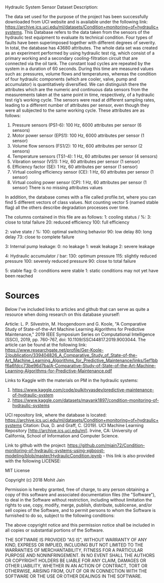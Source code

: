 Hydraulic System Sensor Dataset Description:

The data set used for the purpose of the project has been successfully downloaded from UCI website
and is available under the following link: https://archive.ics.uci.edu/ml/datasets/Condition+monitoring+of+hydraulic+systems.
This Database refers to the data taken from the sensors of the hydraulic test equipment to evaluate its technical condition.
Four types of faults have been superimposed together with different degrees of severity.
In total, the database has 43680 attributes.
The whole data set was created as an experiment performed by using hydraulic test rig, which
consist of a primary working and a secondary cooling-filtration circuit that are connected via the oil
tank. The constant load cycles are repeated by the system in a duration of 60 seconds. During this time
are measured values such as: pressures, volume flows and temperatures, whereas the condition of four
hydraulic components (which are cooler, valve, pump and accumulator) is quantitatively diversified.
We can distinguish there the attributes which are the numeric and continuous data sensors from the
measurements taken at the same point in time, respectively, of a hydraulic test rig’s working cycle. The
sensors were read at different sampling rates, leading to a different number of attributes per sensor,
even though they were all subjected to the same working cycle. These attributes are as follows:
1. Pressure sensors (PS1-6): 100 Hz, 6000 attributes per sensor (6 sensors)
2. Motor power sensor (EPS1): 100 Hz, 6000 attributes per sensor (1 sensor)
3. Volume flow sensors (FS1/2): 10 Hz, 600 attributes per sensor (2 sensors)
4. Temperature sensors (TS1-4): 1 Hz, 60 attributes per sensor (4 sensors)
5. Vibration sensor (VS1): 1 Hz, 60 attributes per sensor (1 sensor)
6. Efficiency factor (SE): 1 Hz, 60 attributes per sensor (1 sensor)
7. Virtual cooling efficiency sensor (CE): 1 Hz, 60 attributes per sensor (1 sensor)
8. Virtual cooling power sensor (CP): 1 Hz, 60 attributes per sensor (1 sensor)
There is no missing attributes values

In addition, the database comes with a file called profile.txt, where you can find 5 different vectors of class values.
Not counting vector 5 (named stable flag) all the others describe degradation processes over time.

The columns contained in this file are as follows:
1: cooling status / %:
	3: close to total failure
	20: reduced efficiency
	100: full efficiency

2: valve state / %:
	100: optimal switching behavior
	90: low delay
	80: long delay
	73: close to complete failure

3: Internal pump leakage:
	0: no leakage
	1: weak leakage
	2: severe leakage

4: Hydraulic accumulator / bar:
	130: optimum pressure
	115: slightly reduced pressure
	100: severely reduced pressure
	90: close to total failure

5: stable flag:
	0: conditions were stable
	1: static conditions may not yet have been reached

# Sources

Below I've included links to articles and github that can serve as quite a resource when doing research on this database yourself:

Article: L. P. Silvestrin, M. Hoogendoorn and G. Koole, "A Comparative Study of State-of-the-Art Machine Learning Algorithms for Predictive Maintenance," 2019 IEEE Symposium Series on Computational Intelligence (SSCI), 2019, pp. 760-767, doi: 10.1109/SSCI44817.2019.9003044. 
The article can be found at the following link: https://www.researchgate.net/profile/Ger-Koole-2/publication/339404826_A_Comparative_Study_of_State-of-the-Art_Machine_Learning_Algorithms_for_Predictive_Maintenance/links/5ef1bbf6a6fdcc73be96d7ba/A-Comparative-Study-of-State-of-the-Art-Machine-Learning-Algorithms-for-Predictive-Maintenance.pdf


Links to Kaggle with the materials on PM in the hydraulic systems:
1) https://www.kaggle.com/code/pulkitvyasdev/predictive-maintenance-of-hydraulic-system
2) https://www.kaggle.com/datasets/mayank1897/condition-monitoring-of-hydraulic-systems

UCI repository link, where the database is located: https://archive.ics.uci.edu/ml/datasets/Condition+monitoring+of+hydraulic+systems 
Citation: Dua, D. and Graff, C. (2019). UCI Machine Learning Repository [http://archive.ics.uci.edu/ml]. Irvine, CA: University of California, School of Information and Computer Science.


Link to github with the project: https://github.com/mjain72/Condition-monitoring-of-hydraulic-systems-using-xgboost-modeling/blob/master/HydraulicCondition.ipynb - this link is also provided with the following LICENSE: 

MIT License

Copyright (c) 2018 Mohit Jain

Permission is hereby granted, free of charge, to any person obtaining a copy
of this software and associated documentation files (the "Software"), to deal
in the Software without restriction, including without limitation the rights
to use, copy, modify, merge, publish, distribute, sublicense, and/or sell
copies of the Software, and to permit persons to whom the Software is
furnished to do so, subject to the following conditions:

The above copyright notice and this permission notice shall be included in all
copies or substantial portions of the Software.

THE SOFTWARE IS PROVIDED "AS IS", WITHOUT WARRANTY OF ANY KIND, EXPRESS OR
IMPLIED, INCLUDING BUT NOT LIMITED TO THE WARRANTIES OF MERCHANTABILITY,
FITNESS FOR A PARTICULAR PURPOSE AND NONINFRINGEMENT. IN NO EVENT SHALL THE
AUTHORS OR COPYRIGHT HOLDERS BE LIABLE FOR ANY CLAIM, DAMAGES OR OTHER
LIABILITY, WHETHER IN AN ACTION OF CONTRACT, TORT OR OTHERWISE, ARISING FROM,
OUT OF OR IN CONNECTION WITH THE SOFTWARE OR THE USE OR OTHER DEALINGS IN THE
SOFTWARE. 
